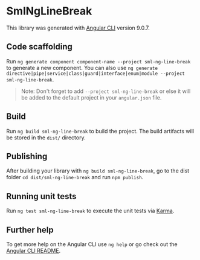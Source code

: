 # SmlNgLineBreak

This library was generated with [Angular CLI](https://github.com/angular/angular-cli) version 9.0.7.

## Code scaffolding

Run `ng generate component component-name --project sml-ng-line-break` to generate a new component. You can also use `ng generate directive|pipe|service|class|guard|interface|enum|module --project sml-ng-line-break`.
> Note: Don't forget to add `--project sml-ng-line-break` or else it will be added to the default project in your `angular.json` file. 

## Build

Run `ng build sml-ng-line-break` to build the project. The build artifacts will be stored in the `dist/` directory.

## Publishing

After building your library with `ng build sml-ng-line-break`, go to the dist folder `cd dist/sml-ng-line-break` and run `npm publish`.

## Running unit tests

Run `ng test sml-ng-line-break` to execute the unit tests via [Karma](https://karma-runner.github.io).

## Further help

To get more help on the Angular CLI use `ng help` or go check out the [Angular CLI README](https://github.com/angular/angular-cli/blob/master/README.md).

